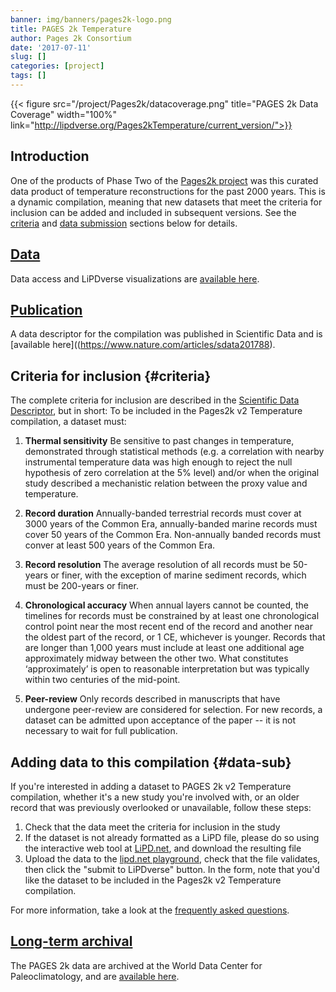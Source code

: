 ```yaml
---
banner: img/banners/pages2k-logo.png
title: PAGES 2k Temperature
author: Pages 2k Consortium
date: '2017-07-11'
slug: []
categories: [project]
tags: []
---
```

{{< figure src="/project/Pages2k/datacoverage.png" title="PAGES 2k Data Coverage" width="100%" link="http://lipdverse.org/Pages2kTemperature/current_version/">}}

## Introduction
One of the products of Phase Two of the [Pages2k project](http://pastglobalchanges.org/science/wg/acme/intro?id=221) was this curated data product of temperature reconstructions for the past 2000 years. This is a dynamic compilation, meaning that new datasets that meet the criteria for inclusion can be added and included in subsequent versions. See the [criteria](#criteria) and [data submission](#data-sub) sections below for details.


## [Data](http://lipdverse.org/Pages2kTemperature/current_version/)

Data access and LiPDverse visualizations are [available here](http://lipdverse.org/Pages2kTemperature/current_version/).

## [Publication](https://www.nature.com/articles/sdata201788)
 
 A data descriptor for the compilation was published in Scientific Data and is [available here]((https://www.nature.com/articles/sdata201788). 


## Criteria for inclusion {#criteria}

The complete criteria for inclusion are described in the [Scientific Data Descriptor](https://www.nature.com/articles/sdata201788), but in short: To be included in the Pages2k v2 Temperature compilation, a dataset must:

1. **Thermal sensitivity** Be sensitive to past changes in temperature, demonstrated through statistical methods (e.g. a correlation with nearby instrumental temperature data was high enough to reject the null hypothesis of zero correlation at the 5% level) and/or when the original study described a mechanistic relation between the proxy value and temperature.

2. **Record duration** Annually-banded terrestrial records must cover at 3000 years of the Common Era, annually-banded marine records must cover 50 years of the Common Era. Non-annually banded records must conver at least 500 years of the Common Era.

3. **Record resolution** The average resolution of all records must be 50-years or finer, with the exception of marine sediment records, which must be 200-years or finer. 

4. **Chronological accuracy** When annual layers cannot be counted, the timelines for records must be constrained by at least one chronological control point near the most recent end of the record and another near the oldest part of the record, or 1 CE, whichever is younger. Records that are longer than 1,000 years must include at least one additional age approximately midway between the other two. What constitutes ‘approximately’ is open to reasonable interpretation but was typically within two centuries of the mid-point. 

5. **Peer-review** Only records described in manuscripts that have undergone peer-review are considered for selection. For new records, a dataset can be admitted upon acceptance of the paper -- it is not necessary to wait for full publication. 



## Adding data to this compilation {#data-sub}

If you're interested in adding a dataset to PAGES 2k v2 Temperature compilation, whether it's a new study you're involved with, or an older record that was previously overlooked or unavailable, follow these steps:

1. Check that the data meet the criteria for inclusion in the study
2. If the dataset is not already formatted as a LiPD file, please do so using the interactive web tool at [LiPD.net](http://lipd.net/playground), and download the resulting file
3. Upload the data to the [lipd.net playground](http://lipd.net/playground), check that the file validates, then click the "submit to LiPDverse" button. In the form, note that you'd like the dataset to be included in the Pages2k v2 Temperature compilation.

For more information, take a look at the [frequently asked questions](/faq#format).
 
## [Long-term archival](https://www.ncdc.noaa.gov/paleo-search/study/21171)

The PAGES 2k data are archived at the World Data Center for Paleoclimatology, and are [available here](https://www.ncdc.noaa.gov/paleo-search/study/21171).
